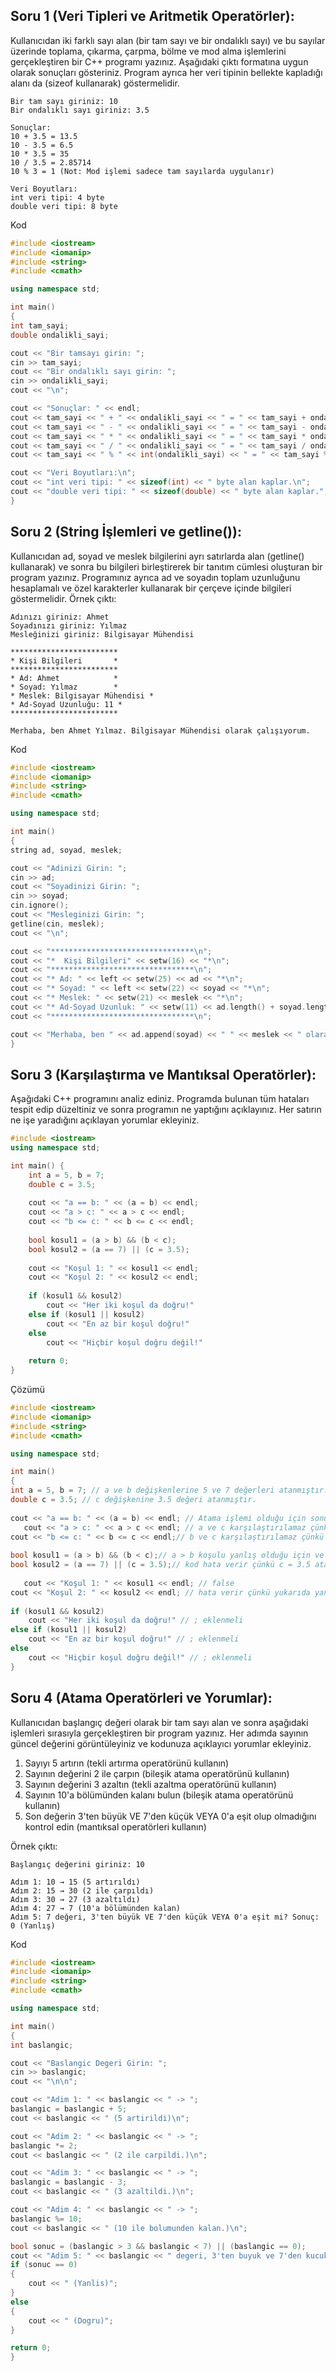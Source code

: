 ## Soru 1 (Veri Tipleri ve Aritmetik Operatörler):

Kullanıcıdan iki farklı sayı alan (bir tam sayı ve bir ondalıklı sayı) ve bu sayılar üzerinde toplama, çıkarma, çarpma, bölme ve mod alma işlemlerini gerçekleştiren bir C++ programı yazınız. Aşağıdaki çıktı formatına uygun olarak sonuçları gösteriniz. Program ayrıca her veri tipinin bellekte kapladığı alanı da (sizeof kullanarak) göstermelidir.
```
Bir tam sayı giriniz: 10
Bir ondalıklı sayı giriniz: 3.5

Sonuçlar:
10 + 3.5 = 13.5
10 - 3.5 = 6.5
10 * 3.5 = 35
10 / 3.5 = 2.85714
10 % 3 = 1 (Not: Mod işlemi sadece tam sayılarda uygulanır)

Veri Boyutları:
int veri tipi: 4 byte
double veri tipi: 8 byte
```
Kod 
```cpp
#include <iostream>
#include <iomanip>
#include <string>
#include <cmath>

using namespace std;

int main()
{
int tam_sayi;
double ondalikli_sayi;

cout << "Bir tamsayı girin: ";
cin >> tam_sayi;
cout << "Bir ondalıklı sayı girin: ";
cin >> ondalikli_sayi;
cout << "\n";

cout << "Sonuçlar: " << endl;
cout << tam_sayi << " + " << ondalikli_sayi << " = " << tam_sayi + ondalikli_sayi << endl;
cout << tam_sayi << " - " << ondalikli_sayi << " = " << tam_sayi - ondalikli_sayi << endl;
cout << tam_sayi << " * " << ondalikli_sayi << " = " << tam_sayi * ondalikli_sayi << endl;
cout << tam_sayi << " / " << ondalikli_sayi << " = " << tam_sayi / ondalikli_sayi << endl;
cout << tam_sayi << " % " << int(ondalikli_sayi) << " = " << tam_sayi % int(ondalikli_sayi) << "\n\n"; // double türündeki ondalikli_sayi int türüne çevrildi.

cout << "Veri Boyutları:\n";
cout << "int veri tipi: " << sizeof(int) << " byte alan kaplar.\n";
cout << "double veri tipi: " << sizeof(double) << " byte alan kaplar.";
}
```
## Soru 2 (String İşlemleri ve getline()):

Kullanıcıdan ad, soyad ve meslek bilgilerini ayrı satırlarda alan (getline() kullanarak) ve sonra bu bilgileri birleştirerek bir tanıtım cümlesi oluşturan bir program yazınız. Programınız ayrıca ad ve soyadın toplam uzunluğunu hesaplamalı ve özel karakterler kullanarak bir çerçeve içinde bilgileri göstermelidir. Örnek çıktı:

```
Adınızı giriniz: Ahmet
Soyadınızı giriniz: Yılmaz
Mesleğinizi giriniz: Bilgisayar Mühendisi

************************
* Kişi Bilgileri       *
************************
* Ad: Ahmet            *
* Soyad: Yılmaz        *
* Meslek: Bilgisayar Mühendisi *
* Ad-Soyad Uzunluğu: 11 *
************************

Merhaba, ben Ahmet Yılmaz. Bilgisayar Mühendisi olarak çalışıyorum.
```
Kod
```cpp
#include <iostream>
#include <iomanip>
#include <string>
#include <cmath>

using namespace std;

int main()
{
string ad, soyad, meslek;

cout << "Adinizi Girin: ";
cin >> ad;
cout << "Soyadinizi Girin: ";
cin >> soyad;
cin.ignore();
cout << "Mesleginizi Girin: ";
getline(cin, meslek);
cout << "\n";

cout << "********************************\n";
cout << "*  Kişi Bilgileri" << setw(16) << "*\n";
cout << "********************************\n";
cout << "* Ad: " << left << setw(25) << ad << "*\n";
cout << "* Soyad: " << left << setw(22) << soyad << "*\n";
cout << "* Meslek: " << setw(21) << meslek << "*\n";
cout << "* Ad-Soyad Uzunluk: " << setw(11) << ad.length() + soyad.length() << "*\n";
cout << "********************************\n";

cout << "Merhaba, ben " << ad.append(soyad) << " " << meslek << " olarak calisiyorum.";
}
```
## Soru 3 (Karşılaştırma ve Mantıksal Operatörler):

Aşağıdaki C++ programını analiz ediniz. Programda bulunan tüm hataları tespit edip düzeltiniz ve sonra programın ne yaptığını açıklayınız. Her satırın ne işe yaradığını açıklayan yorumlar ekleyiniz.

```cpp
#include <iostream>
using namespace std;

int main() {
    int a = 5, b = 7;
    double c = 3.5;
    
    cout << "a == b: " << (a = b) << endl; 
    cout << "a > c: " << a > c << endl;
    cout << "b <= c: " << b <= c << endl;
    
    bool kosul1 = (a > b) && (b < c);
    bool kosul2 = (a == 7) || (c = 3.5);
    
    cout << "Koşul 1: " << kosul1 << endl;
    cout << "Koşul 2: " << kosul2 << endl;
    
    if (kosul1 && kosul2)
        cout << "Her iki koşul da doğru!"
    else if (kosul1 || kosul2)
        cout << "En az bir koşul doğru!"
    else
        cout << "Hiçbir koşul doğru değil!"
    
    return 0;
}
```
Çözümü
```cpp
#include <iostream>
#include <iomanip>
#include <string>
#include <cmath>

using namespace std;

int main()
{
int a = 5, b = 7; // a ve b değişkenlerine 5 ve 7 değerleri atanmıştır.
double c = 3.5; // c değişkenine 3.5 değeri atanmıştır.
   
cout << "a == b: " << (a = b) << endl; // Atama işlemi olduğu için sonuç 7 olacaktır.
   cout << "a > c: " << a > c << endl; // a ve c karşılaştırılamaz çünkü a int veri türünde c ise double veri türündedir.
cout << "b <= c: " << b <= c << endl;// b ve c karşılaştırılamaz çünkü b int veri türünde c ise double veri türündedir.
   
bool kosul1 = (a > b) && (b < c);// a > b koşulu yanlış olduğu için ve operatörü ile bağlı olan b < c koşulu kontrol edilmeyecektir ve sonuc false dönecektir.
bool kosul2 = (a == 7) || (c = 3.5);// kod hata verir çünkü c = 3.5 atama işlemi yapılırken == operatörü kullanılmalıdır.
   
   cout << "Koşul 1: " << kosul1 << endl; // false
cout << "Koşul 2: " << kosul2 << endl; // hata verir çünkü yukarıda yanlış operatör kullanıldı.
   
if (kosul1 && kosul2)
	cout << "Her iki koşul da doğru!" // ; eklenmeli
else if (kosul1 || kosul2)
	cout << "En az bir koşul doğru!" // ; eklenmeli
else
	cout << "Hiçbir koşul doğru değil!" // ; eklenmeli
}
```
## Soru 4 (Atama Operatörleri ve Yorumlar):

Kullanıcıdan başlangıç değeri olarak bir tam sayı alan ve sonra aşağıdaki işlemleri sırasıyla gerçekleştiren bir program yazınız. Her adımda sayının güncel değerini görüntüleyiniz ve kodunuza açıklayıcı yorumlar ekleyiniz.

1. Sayıyı 5 artırın (tekli artırma operatörünü kullanın)
2. Sayının değerini 2 ile çarpın (bileşik atama operatörünü kullanın)
3. Sayının değerini 3 azaltın (tekli azaltma operatörünü kullanın)
4. Sayının 10'a bölümünden kalanı bulun (bileşik atama operatörünü kullanın)
5. Son değerin 3'ten büyük VE 7'den küçük VEYA 0'a eşit olup olmadığını kontrol edin (mantıksal operatörleri kullanın)

Örnek çıktı:
```
Başlangıç değerini giriniz: 10

Adım 1: 10 → 15 (5 artırıldı)
Adım 2: 15 → 30 (2 ile çarpıldı)
Adım 3: 30 → 27 (3 azaltıldı)
Adım 4: 27 → 7 (10'a bölümünden kalan)
Adım 5: 7 değeri, 3'ten büyük VE 7'den küçük VEYA 0'a eşit mi? Sonuç: 0 (Yanlış)
```
Kod 
```cpp
#include <iostream>
#include <iomanip>
#include <string>
#include <cmath>

using namespace std;

int main()
{
int baslangic;

cout << "Baslangic Degeri Girin: ";
cin >> baslangic;
cout << "\n\n";

cout << "Adim 1: " << baslangic << " -> ";
baslangic = baslangic + 5;
cout << baslangic << " (5 artirildi)\n";

cout << "Adim 2: " << baslangic << " -> ";
baslangic *= 2;
cout << baslangic << " (2 ile carpildi.)\n";

cout << "Adim 3: " << baslangic << " -> ";
baslangic = baslangic - 3;
cout << baslangic << " (3 azaltildi.)\n";

cout << "Adim 4: " << baslangic << " -> ";
baslangic %= 10;
cout << baslangic << " (10 ile bolumunden kalan.)\n";

bool sonuc = (baslangic > 3 && baslangic < 7) || (baslangic == 0);
cout << "Adim 5: " << baslangic << " degeri, 3'ten buyuk ve 7'den kucuk VEYA 0'a esit mi? Sonuc: " << sonuc;
if (sonuc == 0)
{
	cout << " (Yanlis)";
}
else
{
	cout << " (Dogru)";
}

return 0;
}
```
